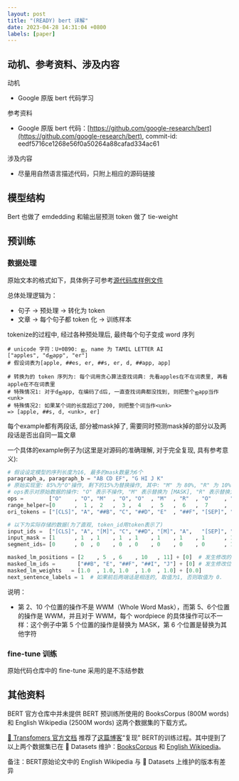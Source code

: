 ```yaml
---
layout: post
title: "(READY) bert 详解"
date: 2023-04-28 14:31:04 +0800
labels: [paper]
---
```


## 动机、参考资料、涉及内容

动机

- Google 原版 bert 代码学习

参考资料

- Google 原版 bert 代码：[https://github.com/google-research/bert](https://github.com/google-research/bert), commit-id: eedf5716ce1268e56f0a50264a88cafad334ac61

涉及内容

- 尽量用自然语言描述代码，只附上相应的源码链接


## 模型结构

Bert 也做了 emdedding 和输出层预测 token 做了 tie-weight

## 预训练

### 数据处理

原始文本的格式如下，具体例子可参考[源代码库样例文件](https://github.com/google-research/bert/blob/master/sample_text.txt)


总体处理逻辑为：
- 句子 -> 预处理 -> 转化为 token
- 文章 -> 每个句子都 token 化 -> 训练样本

tokenize的过程中, 经过各种预处理后, 最终每个句子变成 word 序列

```
# unicode 字符：U+0B90: ஐ, name 为 TAMIL LETTER AI
["apples", "dஐapp", "er"]
# 假设词表为[apple, ##es, er, ##s, er, d, ##app, app]

# 转换为的 token 序列为: 每个词用贪心算法查找词典: 先看apples在不在词表里, 再看apple在不在词表里
# 特殊情况1: 对于dஐapp, 在编码了d后, 一直查找词典都没找到, 则把整个ஐapp当作<unk>
# 特殊情况2: 如果某个词的长度超过了200, 则把整个词当作<unk>
=> [apple, ##s, d, <unk>, er]
```

每个example都有两段话, 部分被mask掉了, 需要同时预测mask掉的部分以及两段话是否出自同一篇文章

一个具体的example例子为(这里是对源码的准确理解, 对于完全复现, 具有参考意义):
```python
# 假设设定模型的序列长度为16, 最多的mask数量为6个
paragraph_a, paragraph_b = "AB CD EF", "G HI J K"
# 原始实现里: 85%为"O"操作, 剩下的15%为替换操作, 其中: "M" 为 80%, "R" 为 10%， "RO" 为 10%
# ops表示对原始数据的操作: "O" 表示不操作, "M" 表示替换为 [MASK], "R" 表示替换为另一个, "RO" 表示替换为本身, 等同于"O" 
ops =        ["O"    , "O", "M"  , "O", "O"  , "M"  , "R"  , "O"    , "O", "O", "M"  , "RO", "O", "O"  ] + ["O", "O"]
range_helper=[0      ,  1 ,  2   ,  3 ,  4   ,  5   ,  6   ,  7     ,  8 ,  9 , 10   ,  11 , 12 , 13   ] + [14, 15]
ori_tokens = ["[CLS]", "A", "##B", "C", "##D", "E"  , "##F", "[SEP]", "G", "H", "##I", "J" , "K", "SEP"] + [0,  0]

# 以下为实际存储的数据(为了直观, token_id用token表示了)
input_ids =  ["[CLS]", "A", "[M]", "C", "##D", "[M]", "A",   "[SEP]", "G", "H", "[M]", "J" , "K", "SEP"] + [0, 0]
input_mask = [1      , 1  , 1    , 1  , 1    , 1    , 1    , 1      , 1  , 1  , 1    , 1   , 1  , 1    ] + [0, 0]
segment_ids= [0      , 0  , 0    , 0  , 0    , 0    , 0    , 0      , 1  , 1  , 1    , 1   , 1  , 1    ] + [0, 0]

masked_lm_positions = [2    , 5  , 6    , 10   , 11] + [0]  # 发生修改的位置, 补齐到 6
masked_lm_ids =       ["##B", "E", "##F", "##I", "J"] + [0] # 发生修改位置的真实标签, 及ori_tokens中相应位置的值
masked_lm_weights   = [1.0  , 1.0, 1.0  , 1.0  , 1.0] + [0.0]
next_sentence_labels = 1  # 如果前后两端话是相连的, 取值为1, 否则取值为 0.
```

说明：

- 第 2、10 个位置的操作不是 WWM（Whole Word Mask），而第 5、6个位置的操作是 WWM，并且对于 WWM，每个 wordpiece 的具体操作可以不一样：这个例子中第 5 个位置的操作是替换为 MASK，第 6 个位置是替换为其他字符


### fine-tune 训练

原始代码仓库中的 fine-tune 采用的是不冻结参数

## 其他资料

BERT 官方仓库中并未提供 BERT 预训练所使用的 BooksCorpus (800M words) 和 English Wikipedia (2500M words) 这两个数据集的下载方式。

[🤗 Transfomers 官方文档](https://huggingface.co/docs/transformers/model_doc/bert) 推荐了[这篇博客](https://www.philschmid.de/pre-training-bert-habana)“复现” BERT的训练过程。其中提到了以上两个数据集已在 🤗 Datasets 维护：[BooksCorpus](https://huggingface.co/datasets/bookcorpus) 和 [English Wikipedia](https://huggingface.co/datasets/wikipedia)。

备注：BERT原始论文中的 English Wikipedia 与 🤗 Datasets 上维护的版本有差异
